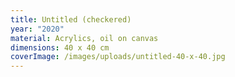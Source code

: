 ```yaml
---
title: Untitled (checkered)
year: "2020"
material: Acrylics, oil on canvas
dimensions: 40 x 40 cm
coverImage: /images/uploads/untitled-40-x-40.jpg
---
```

